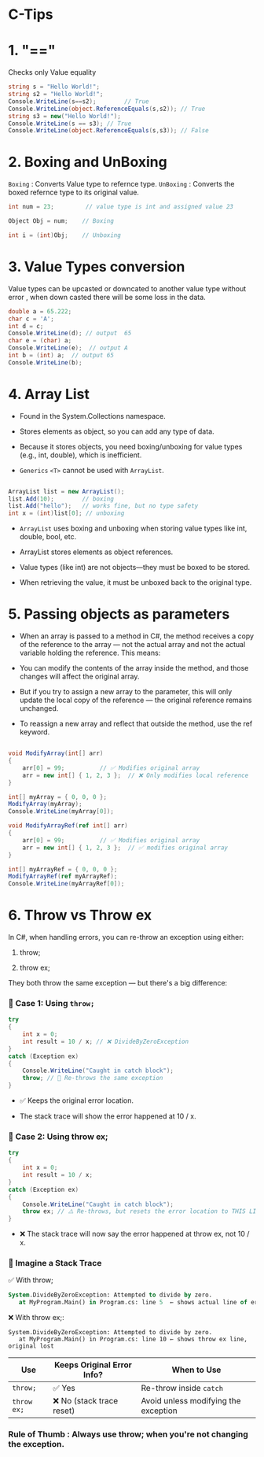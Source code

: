 # C-Tips

# 1. "=="

Checks only Value equality

```csharp
string s = "Hello World!";
string s2 = "Hello World!";
Console.WriteLine(s==s2);        // True
Console.WriteLine(object.ReferenceEquals(s,s2)); // True
string s3 = new("Hello World!");
Console.WriteLine(s == s3); // True
Console.WriteLine(object.ReferenceEquals(s,s3)); // False
```

# 2. Boxing and UnBoxing

`Boxing` : Converts Value type to refernce type. 
`UnBoxing` : Converts the boxed refernce type to its original value.

```csharp
int num = 23;         // value type is int and assigned value 23

Object Obj = num;    // Boxing

int i = (int)Obj;    // Unboxing
```

# 3. Value Types conversion

Value types can be upcasted or downcated to another value type without error , when down casted there will be some loss
in the data.

```csharp
double a = 65.222;  
char c = 'A';
int d = c;
Console.WriteLine(d); // output  65
char e = (char) a;
Console.WriteLine(e);  // output A
int b = (int) a;  // output 65
Console.WriteLine(b);
```

# 4. Array List

- Found in the System.Collections namespace.

- Stores elements as object, so you can add any type of data.

- Because it stores objects, you need boxing/unboxing for value types (e.g., int, double), which is inefficient.

- `Generics` `<T>` cannot be used with `ArrayList`. 

```csharp

ArrayList list = new ArrayList();
list.Add(10);        // boxing
list.Add("hello");   // works fine, but no type safety
int x = (int)list[0]; // unboxing

```

- `ArrayList` uses boxing and unboxing when storing value types like int, double, bool, etc.
  
- ArrayList stores elements as object references.

- Value types (like int) are not objects—they must be boxed to be stored.

- When retrieving the value, it must be unboxed back to the original type.

# 5. Passing objects as parameters

- When an array is passed to a method in C#, the method receives a copy of the reference to the array — not the actual array and not the actual variable holding the reference. This means:

- You can modify the contents of the array inside the method, and those changes will affect the original array.

- But if you try to assign a new array to the parameter, this will only update the local copy of the reference — the original reference remains unchanged.

- To reassign a new array and reflect that outside the method, use the ref keyword.

```csharp

void ModifyArray(int[] arr)
{
    arr[0] = 99;          // ✅ Modifies original array
    arr = new int[] { 1, 2, 3 };  // ❌ Only modifies local reference
}

int[] myArray = { 0, 0, 0 };
ModifyArray(myArray);
Console.WriteLine(myArray[0]); 

void ModifyArrayRef(ref int[] arr)
{
    arr[0] = 99;          // ✅ Modifies original array
    arr = new int[] { 1, 2, 3 };  // ✅ modifies original array
}

int[] myArrayRef = { 0, 0, 0 };
ModifyArrayRef(ref myArrayRef);
Console.WriteLine(myArrayRef[0]); 
```

# 6. Throw vs Throw ex

In C#, when handling errors, you can re-throw an exception using either:

1. throw;

2. throw ex;

They both throw the same exception — but there's a big difference:

### 🔹 Case 1: Using `throw;`

```csharp
try
{
    int x = 0;
    int result = 10 / x; // ❌ DivideByZeroException
}
catch (Exception ex)
{
    Console.WriteLine("Caught in catch block");
    throw; // 🔁 Re-throws the same exception
}
```
- ✅ Keeps the original error location.

- The stack trace will show the error happened at 10 / x.

### 🔸 Case 2: Using throw ex;

```csharp
try
{
    int x = 0;
    int result = 10 / x;
}
catch (Exception ex)
{
    Console.WriteLine("Caught in catch block");
    throw ex; // ⚠️ Re-throws, but resets the error location to THIS LINE
}

```

- ❌ The stack trace will now say the error happened at throw ex, not 10 / x.

### 📸 Imagine a Stack Trace

✅ With throw;

```sql
System.DivideByZeroException: Attempted to divide by zero.
   at MyProgram.Main() in Program.cs: line 5  ← shows actual line of error

```

❌ With throw ex;:
```pgsql
System.DivideByZeroException: Attempted to divide by zero.
   at MyProgram.Main() in Program.cs: line 10 ← shows throw ex line, original lost

```

| Use         | Keeps Original Error Info? | When to Use                          |
| ----------- | -------------------------- | ------------------------------------ |
| `throw;`    | ✅ Yes                      | Re-throw inside `catch`              |
| `throw ex;` | ❌ No (stack trace reset)   | Avoid unless modifying the exception |

### Rule of Thumb : Always use throw; when you're not changing the exception.
